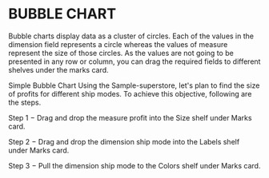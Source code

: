 # BUBBLE CHART
Bubble charts display data as a cluster of circles. Each of the values in the dimension field represents a circle whereas the values of measure represent the size of those circles. As the values are not going to be presented in any row or column, you can drag the required fields to different shelves under the marks card.

Simple Bubble Chart
Using the Sample-superstore, let's plan to find the size of profits for different ship modes. To achieve this objective, following are the steps.

Step 1 − Drag and drop the measure profit into the Size shelf under Marks card.

Step 2 − Drag and drop the dimension ship mode into the Labels shelf under Marks card.

Step 3 − Pull the dimension ship mode to the Colors shelf under Marks card.
